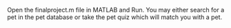 Open the finalproject.m file in MATLAB and Run.
You may either search for a pet in the pet database or take the pet quiz which will match you with a pet.

